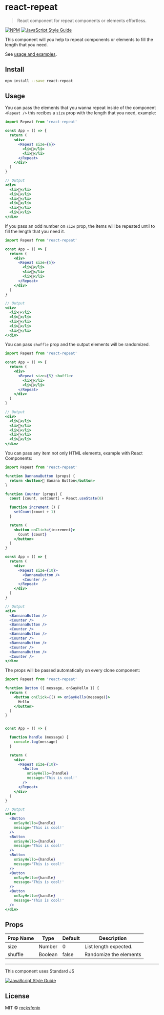 # react-repeat

> React component for repeat components or elements effortless.

[![NPM](https://img.shields.io/npm/v/react-repeat.svg)](https://www.npmjs.com/package/react-repeat) [![JavaScript Style Guide](https://img.shields.io/badge/code_style-standard-brightgreen.svg)](https://standardjs.com)

This component will you help to repeat components or elements to fill the length that you need.

See [usage and examples](https://react-repeat-website.vercel.app/).


## Install

```bash
npm install --save react-repeat
```

## Usage

You can pass the elements that you wanna repeat inside of the component ``<Repeat />`` this recibes a ``size`` prop with the length that you need, example:

```jsx
import Repeat from 'react-repeat'

const App = () => {
  return (
    <div>
      <Repeat size={6}>
        <li>🍌</li>
        <li>🍓</li>
      </Repeat>
    </div>
  )
}

// Output
<div>
  <li>🍌</li>
  <li>🍓</li>
  <li>🍌</li>
  <li>🍓</li>
  <li>🍌</li>
  <li>🍓</li>
</div>
```

If you pass an odd number on ``size`` prop, the items will be repeated until to fill the length that you need it.

```jsx
import Repeat from 'react-repeat'

const App = () => {
  return (
    <div>
      <Repeat size={5}>
        <li>🍌</li>
        <li>🍓</li>
        <li>🍏</li>
      </Repeat>
    </div>
  )
}

// Output
<div>
  <li>🍌</li>
  <li>🍓</li>
  <li>🍏</li>
  <li>🍌</li>
  <li>🍓</li>
</div>
```

You can pass ``shuffle`` prop and the output elements will be randomized.

```jsx
import Repeat from 'react-repeat'

const App = () => {
  return (
    <div>
      <Repeat size={5} shuffle>
        <li>🍉</li>
        <li>🍌</li>
      </Repeat>
    </div>
  )
}

// Output
<div>
  <li>🍉</li>
  <li>🍉</li>
  <li>🍌</li>
  <li>🍌</li>
  <li>🍉</li>
</div>
```

You can pass any item not only HTML elements, example with React Components:

```jsx
import Repeat from 'react-repeat'

function BannanaButton (props) {
  return <button>🍌 Banana Button</button>
}

function Counter (props) {
  const [count, setCount] = React.useState(0)

  function increment () {
    setCount(count + 1)
  }

  return (
    <button onClick={increment}>
      Count {count}
    </button>
  )
}

const App = () => {
  return (
    <div>
      <Repeat size={10}>
        <BannanaButton />
        <Counter />
      </Repeat>
    </div>
  )
}

// Output
<div>
  <BannanaButton />
  <Counter />
  <BannanaButton />
  <Counter />
  <BannanaButton />
  <Counter />
  <BannanaButton />
  <Counter />
  <BannanaButton />
  <Counter />
</div>
```

The props will be passed automatically on every clone component:

```jsx
import Repeat from 'react-repeat'

function Button ({ message, onSayHello }) {
  return (
    <button onClick={() => onSayHello(message)}>
      Hello
    </button>
  )
}


const App = () => {

  function handle (message) {
    console.log(message)
  }

  return (
    <div>
      <Repeat size={10}>
        <Button
          onSayHello={handle}
          message='This is cool!'  
        />
      </Repeat>
    </div>
  )
}

// Output
<div>
  <Button
    onSayHello={handle}
    message='This is cool!'  
  />
  <Button
    onSayHello={handle}
    message='This is cool!'  
  />
  <Button
    onSayHello={handle}
    message='This is cool!'  
  />
  <Button
    onSayHello={handle}
    message='This is cool!'  
  />
  <Button
    onSayHello={handle}
    message='This is cool!'  
  />
</div>
```


## Props

Prop Name          | Type      | Default    | Description |
------------------ | --------- | ---------- | ----------- |
size               | Number     | 0       | List length expected. |
shuffle            | Boolean    | false    | Randomize the elements |

-----

This component uses Standard JS

[![JavaScript Style Guide](https://cdn.rawgit.com/standard/standard/master/badge.svg)](https://github.com/standard/standard)

## License

MIT © [rocksfenix](https://github.com/rocksfenix)
